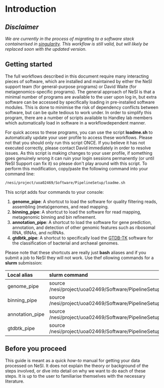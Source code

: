 # Introduction

## *Disclaimer*

*We are currently in the process of migrating to a software stack containerised in [singularity](https://sylabs.io/docs/). This workflow is still valid, but will likely be replaced soon with the updated version.*

##  Getting started

The full workflows described in this document require many interacting pieces of software, which are installed and maintained by either the NeSI support team (for general-purpose
programs) or David Waite (for metagenomics-specific programs). The general approach of NeSI is that a minimal number of programs are available to the user upon log in, but extra software can be accessed by specifically loading in pre-installed software modules. This is done to minimise the risk of dependency conflicts between software, but can be quite tedious to work under. In order to simplify this program, there are a number of scripts available to Handley lab members which automatically load in software in a workflowdependent manner.

For quick access to these programs, you can use the script **loadme.sh** to automatically update your user profile to access these workflows. Please not that you should only run this script ONCE. If you believe it has not executed correctly, please contact David immediately in order to resolve issues. As this script is making changes to your user profile,
if something goes genuinely wrong it can ruin your login sessions permanently (or until NeSI Support can fix it) so please don't play around with this script. To perform this
modification, copy/paste the following command into your command line:

```bash
/nesi/project/uoa02469/Software/PipelineSetup/loadme.sh
```

This script adds four commands to your console:

1. **genome_pipe**: A shortcut to load the software for quality filtering reads, assembling (meta)genomes, and read mapping.
1. **binning_pipe**: A shortcut to load the software for read mapping, metagenomic binning and bin refinement.
1. **annotation_pipe**: A shortcut to load the software for gene prediction, annotation, and detection of other genomic features such as ribosomal RNA, tRNAs, and ncRNAs.
1. **gtdbtk_pipe**: A shortcut to specifically load the [GTDB-TK](https://gtdb.ecogenomic.org/) software for the classification of bacterial and archaeal genomes.

Please note that these shortcuts are really just **bash** aliases and if you submit a job to NeSI they will not work. Use thef ollowing commands for a **slurm** submission:

|Local alias|slurm command|
|:---|:---|
|genome_pipe|source /nesi/project/uoa02469/Software/PipelineSetup/genomic.sh|
|binning_pipe|source /nesi/project/uoa02469/Software/PipelineSetup/binning.sh|
|annotation_pipe|source /nesi/project/uoa02469/Software/PipelineSetup/gtdbtk.sh|
|gtdbtk_pipe|source /nesi/project/uoa02469/Software/PipelineSetup/annotation.sh|

## Before you proceed

This guide is meant as a quick *how-to* manual for getting your data processed on NeSI. It does not explain the theory or background of the steps involved, or dive into detail on why we want to do each of these steps. It is up to the user to familiarise themselves with the necessary literature.